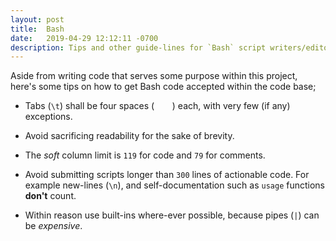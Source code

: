 ```yaml
---
layout: post
title:  Bash
date:   2019-04-29 12:12:11 -0700
description: Tips and other guide-lines for `Bash` script writers/editors
---
```


Aside from writing code that serves some purpose within this project, here's some tips on how to get Bash code accepted within the code base;


- Tabs (`\t`) shall be four spaces (`    `) each, with very few (if any) exceptions.

- Avoid sacrificing readability for the sake of brevity.

- The _soft_ column limit is `119` for code and `79` for comments.

- Avoid submitting scripts longer than `300` lines of actionable code. For example new-lines (`\n`), and self-documentation such as `usage` functions __don't__ count.

- Within reason use built-ins where-ever possible, because pipes (`|`) can be _expensive_.

